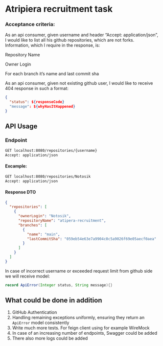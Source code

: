 # Atripiera recruitment task

### Acceptance criteria:

As an api consumer, given username and header “Accept: application/json”, I would like to list all his github repositories, which are not forks. Information, which I require in the response, is:



Repository Name

Owner Login

For each branch it’s name and last commit sha



As an api consumer, given not existing github user, I would like to receive 404 response in such a format:
```json
{
  "status": ${responseCode}
  "message": ${whyHasItHappened}
}
```


## API Usage

### Endpoint
```bash
GET localhost:8080/repositories/{username}
Accept: application/json
```

#### Excample:
```bash
GET localhost:8080/repositories/Notosik
Accept: application/json
```

#### Response DTO
```json
{
  "repositories": [
    {
      "ownerLogin": "Notosik",
      "repositoryName": "atipera-recruitment",
      "branches": [
        {
          "name": "main",
          "lastCommitSha": "059eb54e63e7a9904c0c5a9026f69e05aecf0aea"
        }
      ]
    }
  ]
}
```

In case of incorrect username or exceeded request limit from github side we will receive model:

```java
record ApiError(Integer status, String message){}
```


## What could be done in addition
1. GitHub Authentication
2. Handling remaining exceptions uniformly, ensuring they return an `ApiError` model consistently
3. Write much more tests. For feign client using for example WireMock
4. In case of an increasing number of endpoints, Swagger could be added
5. There also more logs could be added
